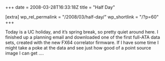 +++
date = 2008-03-28T16:33:18Z
title = "Half Day"

[extra]
wp_rel_permalink = "/2008/03/half-day/"
wp_shortlink = "/?p=60"
+++

Today is a UC holiday, and it’s spring break, so pretty quiet around here. I
finished up a planning email and downloaded one of the first full-ATA data
sets, created with the new FX64 correlator firmware. If I have some time I
might take a poke at the data and see just how good of a point source image I
can get ….
